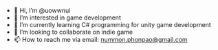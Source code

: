 - 👋 Hi, I’m @uowwnui
- 👀 I’m interested in game development
- 🌱 I’m currently learning C# programming for unity game development
- 💞️ I’m looking to collaborate on indie game
- 📫 How to reach me via email: nummon.phonpao@gmail.com

<!---
uowwnui/uowwnui is a ✨ special ✨ repository because its `README.md` (this file) appears on your GitHub profile.
You can click the Preview link to take a look at your changes.
--->
